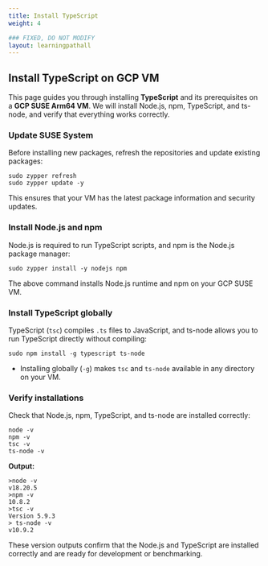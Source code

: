 ```yaml
---
title: Install TypeScript
weight: 4

### FIXED, DO NOT MODIFY
layout: learningpathall
---
```


## Install TypeScript on GCP VM
This page guides you through installing **TypeScript** and its prerequisites on a **GCP SUSE Arm64 VM**. We will install Node.js, npm, TypeScript, and ts-node, and verify that everything works correctly.

### Update SUSE System
Before installing new packages, refresh the repositories and update existing packages:

```console
sudo zypper refresh
sudo zypper update -y
```
This ensures that your VM has the latest package information and security updates.

### Install Node.js and npm
Node.js is required to run TypeScript scripts, and npm is the Node.js package manager:

```console
sudo zypper install -y nodejs npm
```
The above command installs Node.js runtime and npm on your GCP SUSE VM.

### Install TypeScript globally
TypeScript (`tsc`) compiles `.ts` files to JavaScript, and ts-node allows you to run TypeScript directly without compiling:

```console
sudo npm install -g typescript ts-node
```
- Installing globally (`-g`) makes `tsc` and `ts-node` available in any directory on your VM.

### Verify installations
Check that Node.js, npm, TypeScript, and ts-node are installed correctly:

```console
node -v
npm -v
tsc -v
ts-node -v
```

**Output:**

```output
>node -v
v18.20.5
>npm -v
10.8.2
>tsc -v
Version 5.9.3
> ts-node -v
v10.9.2
```

These version outputs confirm that the Node.js and TypeScript are installed correctly and are ready for development or benchmarking.
